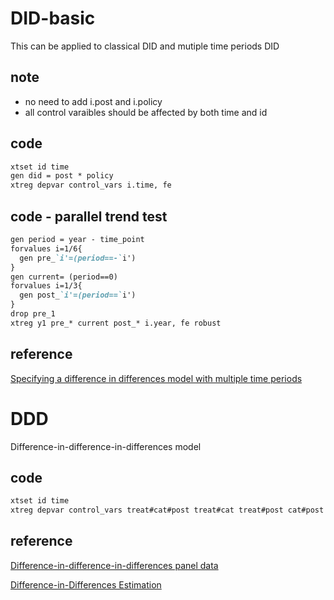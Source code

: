 # DID-basic
This can be applied to classical DID and mutiple time periods DID

## note
* no need to add i.post and i.policy
* all control varaibles should be affected by both time and id

## code
```markdown
xtset id time
gen did = post * policy
xtreg depvar control_vars i.time, fe
```

## code - parallel trend test
```markdown
gen period = year - time_point
forvalues i=1/6{
  gen pre_`i'=(period==-`i')
}
gen current= (period==0)
forvalues i=1/3{
  gen post_`i'=(period==`i')
}
drop pre_1
xtreg y1 pre_* current post_* i.year, fe robust
```

## reference
[Specifying a difference in differences model with multiple time periods](https://stats.stackexchange.com/questions/76058/specifying-a-difference-in-differences-model-with-multiple-time-periods)

# DDD
Difference-in-difference-in-differences model

## code
```markdown
xtset id time
xtreg depvar control_vars treat#cat#post treat#cat treat#post cat#post i.time, fe
```

## reference
[Difference-in-difference-in-differences panel data](https://stats.stackexchange.com/questions/214562/difference-in-difference-in-differences-panel-data)

[Difference-in-Differences Estimation](https://www.nber.org/sites/default/files/2021-03/lect_10_diffindiffs_0.pdf)

